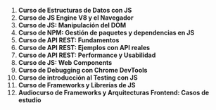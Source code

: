 1. **Curso de Estructuras de Datos con JS**
2. **Curso de JS Engine V8 y el Navegador**
3. **Curso de JS: Manipulación del DOM**
4. **Curso de NPM: Gestión de paquetes y dependencias en JS**
5. **Curso de API REST: Fundamentos**
6. **Curso de API REST: Ejemplos con API reales**
7. **Curso de API REST: Performance y Usabilidad**
8. **Curso de JS: Web Components**
9.  **Curso de Debugging con Chrome DevTools**
10. **Curso de introducción al Testing con JS**
11. **Curso de Frameworks y Librerías de JS**
12. **Audiocurso de Frameworks y Arquitecturas Frontend: Casos de estudio**
